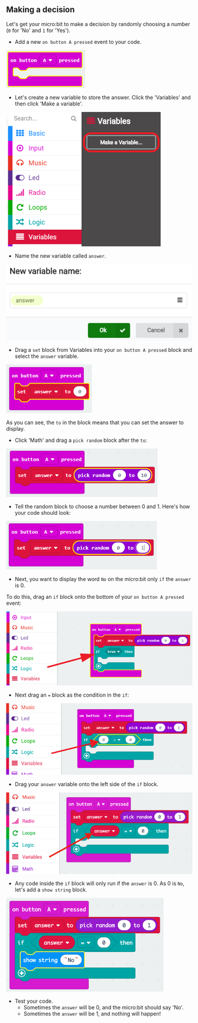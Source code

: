 ## Making a decision

Let's get your micro:bit to make a decision by randomly choosing a number (`0` for 'No' and `1` for 'Yes').

+ Add a new `on button A pressed` event to your code.

![screenshot](images/fortune-on-a-pressed.png)

+ Let's create a new variable to store the answer. Click the 'Variables' and then click 'Make a variable'.

![скриншот](images/fortune-variables.png)

+ Name the new variable called `answer`.

![скриншот](images/fortune-answer.png)

+ Drag a `set` block from Variables into your `on button A pressed` block and select the `answer` variable.

![screenshot](images/fortune-set.png)

As you can see, the `to` in the block means that you can set the answer to display.

+ Click 'Math' and drag a `pick random` block after the `to`:

![скриншот](images/fortune-random.png)

+ Tell the random block to choose a number between 0 and 1. Here's how your code should look:

![скриншот](images/fortune-random-1.png)

+ Next, you want to display the word `No` on the micro:bit only `if` the `answer` is 0.

To do this, drag an `if` block onto the bottom of your `on button A pressed` event:

![скриншот](images/fortune-if.png)

+ Next drag an `=` block as the condition in the `if`:

![скриншот](images/fortune-equals.png)

+ Drag your `answer` variable onto the left side of the `if` block.

![скриншот](images/fortune-if-finished.png)

+ Any code inside the `if` block will only run if the `answer` is 0. As 0 is `No`, let's add a `show string` block.

![скриншот](images/fortune-no.png)

+ Test your code. 
    + Sometimes the `answer` will be 0, and the micro:bit should say 'No'.
    + Sometimes the `answer` will be 1, and nothing will happen!